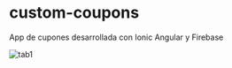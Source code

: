 
# custom-coupons
App de cupones desarrollada con Ionic Angular y Firebase

![tab1](https://user-images.githubusercontent.com/44885834/131579160-97b823b8-8960-4ae2-a04b-dd68408f27d2.jpg)

